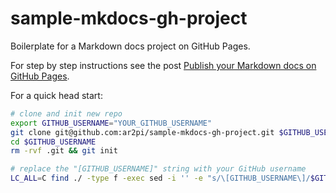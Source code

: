 # sample-mkdocs-gh-project

Boilerplate for a Markdown docs project on GitHub Pages.

For step by step instructions see the post [Publish your Markdown docs on GitHub Pages](https://dev.to/ar2pi/publish-your-markdown-docs-on-github-pages-6pe).

For a quick head start:
```sh
# clone and init new repo
export GITHUB_USERNAME="YOUR_GITHUB_USERNAME"
git clone git@github.com:ar2pi/sample-mkdocs-gh-project.git $GITHUB_USERNAME
cd $GITHUB_USERNAME
rm -rvf .git && git init

# replace the "[GITHUB_USERNAME]" string with your GitHub username
LC_ALL=C find ./ -type f -exec sed -i '' -e "s/\[GITHUB_USERNAME\]/$GITHUB_USERNAME/g" {} \;
```
